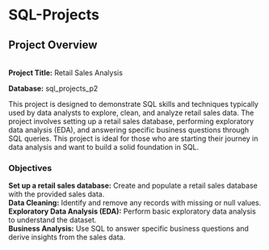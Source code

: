 # SQL-Projects

<h2>Project Overview</h2><br>
<b>Project Title:</b> Retail Sales Analysis<br>

<b>Database:</b> sql_projects_p2<br>

This project is designed to demonstrate SQL skills and techniques typically used by data analysts to explore, clean, and analyze retail sales data. The project involves setting up a retail sales database, performing exploratory data analysis (EDA), and answering specific business questions through SQL queries. This project is ideal for those who are starting their journey in data analysis and want to build a solid foundation in SQL.<br>

<h3>Objectives</h3>
<b>Set up a retail sales database:</b> Create and populate a retail sales database with the provided sales data.<br>
<b>Data Cleaning:</b> Identify and remove any records with missing or null values.<br>
<b>Exploratory Data Analysis (EDA):</b> Perform basic exploratory data analysis to understand the dataset.<br>
<b>Business Analysis:</b> Use SQL to answer specific business questions and derive insights from the sales data.<br>

